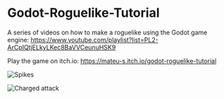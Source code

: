 # Godot-Roguelike-Tutorial
A series of videos on how to make a roguelike using the Godot game engine: https://www.youtube.com/playlist?list=PL2-ArCpIQtjELkyLKec8BaVVCeunuHSK9

Play the game on itch.io: https://mateu-s.itch.io/godot-roguelike-tutorial

![Spikes](Screenshots/spikes.png)

![Charged attack](Screenshots/charged_attack.png)
